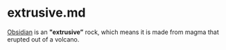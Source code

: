# extrusive.md
[Obsidian](https://obsidian.md/) is an **"extrusive”** rock, which means it is made from magma that erupted out of a volcano.
